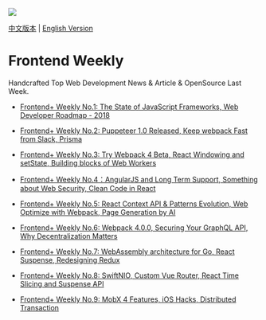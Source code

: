 ![](https://cdn-images-1.medium.com/max/2000/1*3oNgt5C2JC5FucjUm2SPxg.jpeg)

[中文版本](./README.md) | [English Version](./README-en.md)

# Frontend Weekly

Handcrafted Top Web Development News & Article & OpenSource Last Week.

- [Frontend+ Weekly No.1: The State of JavaScript Frameworks, Web Developer Roadmap - 2018](./2018/1/1.2-en.md)

- [Frontend+ Weekly No.2: Puppeteer 1.0 Released, Keep webpack Fast from Slack, Prisma](./2018/1/1.3-en.md)

- [Frontend+ Weekly No.3: Try Webpack 4 Beta, React Windowing and setState, Building blocks of Web Workers](./2018/1/1.4-en.md)

- [Frontend+ Weekly No.4：AngularJS and Long Term Support, Something about Web Security, Clean Code in React](./2018/2/2.1-en.md)

- [Frontend+ Weekly No.5: React Context API & Patterns Evolution, Web Optimize with Webpack, Page Generation by AI](./2018/2/2.2-en.md)

- [Frontend+ Weekly No.6: Webpack 4.0.0, Securing Your GraphQL API, Why Decentralization Matters](./2018/2/2.3-en.md)

- [Frontend+ Weekly No.7: WebAssembly architecture for Go, React Suspense, Redesigning Redux](./2018/3/3.1-en.md)

- [Frontend+ Weekly No.8: SwiftNIO, Custom Vue Router, React Time Slicing and Suspense API](./2018/3/3.2-en.md)

- [Frontend+ Weekly No.9: MobX 4 Features, iOS Hacks, Distributed Transaction](./2018/3/3.3-en.md)
